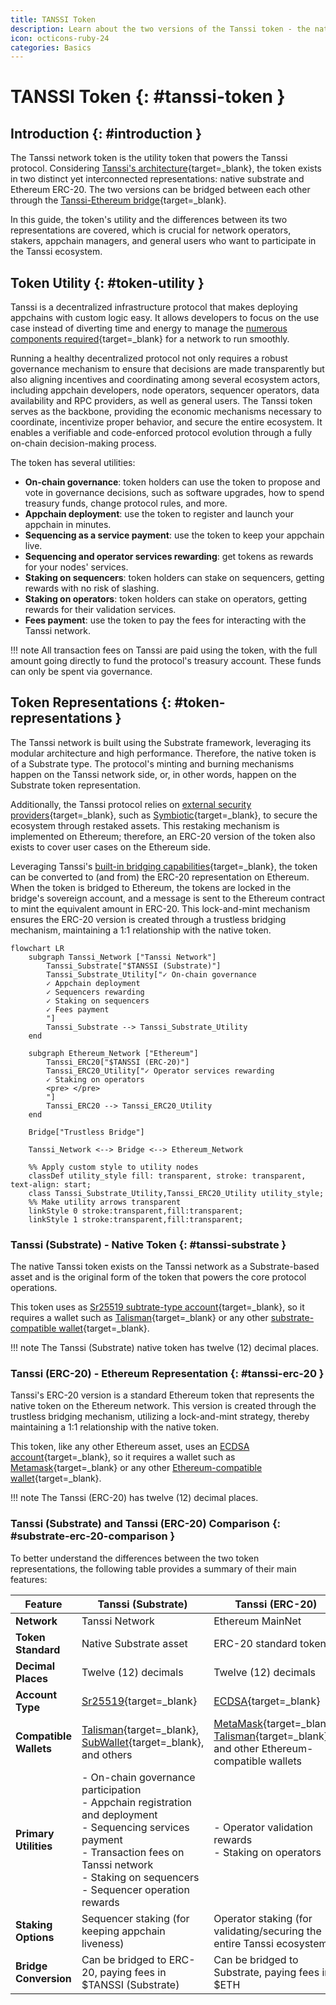 ```yaml
---
title: TANSSI Token
description: Learn about the two versions of the Tanssi token - the native Substrate token and the ERC-20 representation on Ethereum, and their utilities and use cases.
icon: octicons-ruby-24
categories: Basics
---
```


# TANSSI Token {: #tanssi-token }

## Introduction {: #introduction }

The Tanssi network token is the utility token that powers the Tanssi protocol. Considering [Tanssi's architecture](/learn/tanssi/overview/#tanssi-architecture){target=\_blank}, the token exists in two distinct yet interconnected representations: native substrate and Ethereum ERC-20. The two versions can be bridged between each other through the [Tanssi-Ethereum bridge](/learn/tanssi/tanssi-ethereum-bridge/){target=\_blank}.

In this guide, the token's utility and the differences between its two representations are covered, which is crucial for network operators, stakers, appchain managers, and general users who want to participate in the Tanssi ecosystem.

## Token Utility {: #token-utility }

Tanssi is a decentralized infrastructure protocol that makes deploying appchains with custom logic easy. It allows developers to focus on the use case instead of diverting time and energy to manage the [numerous components required](/learn/tanssi/overview/#what-tanssi-provides){target=\_blank} for a network to run smoothly.

Running a healthy decentralized protocol not only requires a robust governance mechanism to ensure that decisions are made transparently but also aligning incentives and coordinating among several ecosystem actors, including appchain developers, node operators, sequencer operators, data availability and RPC providers, as well as general users. The Tanssi token serves as the backbone, providing the economic mechanisms necessary to coordinate, incentivize proper behavior, and secure the entire ecosystem. It enables a verifiable and code-enforced protocol evolution through a fully on-chain decision-making process.

The token has several utilities:

- **On-chain governance**: token holders can use the token to propose and vote in governance decisions, such as software upgrades, how to spend treasury funds, change protocol rules, and more.
- **Appchain deployment**: use the token to register and launch your appchain in minutes.
- **Sequencing as a service payment**: use the token to keep your appchain live.
- **Sequencing and operator services rewarding**: get tokens as rewards for your nodes' services.
- **Staking on sequencers**: token holders can stake on sequencers, getting rewards with no risk of slashing.
- **Staking on operators**: token holders can stake on operators, getting rewards for their validation services.
- **Fees payment**: use the token to pay the fees for interacting with the Tanssi network.

!!! note
    All transaction fees on Tanssi are paid using the token, with the full amount going directly to fund the protocol's treasury account. These funds can only be spent via governance.

## Token Representations {: #token-representations }

The Tanssi network is built using the Substrate framework, leveraging its modular architecture and high performance. Therefore, the native token is of a Substrate type. The protocol's minting and burning mechanisms happen on the Tanssi network side, or, in other words, happen on the Substrate token representation.

Additionally, the Tanssi protocol relies on [external security providers](/learn/tanssi/external-security-providers/){target=\_blank}, such as [Symbiotic](/learn/tanssi/external-security-providers/symbiotic/){target=\_blank}, to secure the ecosystem through restaked assets. This restaking mechanism is implemented on Ethereum; therefore, an ERC-20 version of the token also exists to cover user cases on the Ethereum side.

Leveraging Tanssi's [built-in bridging capabilities](/learn/tanssi/tanssi-ethereum-bridge/){target=\_blank}, the token can be converted to (and from) the ERC-20  representation on Ethereum. When the token is bridged to Ethereum, the tokens are locked in the bridge's sovereign account, and a message is sent to the Ethereum contract to mint the equivalent amount in ERC-20. This lock-and-mint mechanism ensures the ERC-20 version is created through a trustless bridging mechanism, maintaining a 1:1 relationship with the native token.

```mermaid
flowchart LR
    subgraph Tanssi_Network ["Tanssi Network"]
        Tanssi_Substrate["$TANSSI (Substrate)"]
        Tanssi_Substrate_Utility["✓ On-chain governance
        ✓ Appchain deployment
        ✓ Sequencers rewarding
        ✓ Staking on sequencers
        ✓ Fees payment
        "]
        Tanssi_Substrate --> Tanssi_Substrate_Utility
    end

    subgraph Ethereum_Network ["Ethereum"]
        Tanssi_ERC20["$TANSSI (ERC-20)"]
        Tanssi_ERC20_Utility["✓ Operator services rewarding
        ✓ Staking on operators
        <pre> </pre>
        "]
        Tanssi_ERC20 --> Tanssi_ERC20_Utility
    end

    Bridge["Trustless Bridge"]

    Tanssi_Network <--> Bridge <--> Ethereum_Network

    %% Apply custom style to utility nodes
    classDef utility_style fill: transparent, stroke: transparent, text-align: start;
    class Tanssi_Substrate_Utility,Tanssi_ERC20_Utility utility_style;
    %% Make utility arrows transparent
    linkStyle 0 stroke:transparent,fill:transparent;
    linkStyle 1 stroke:transparent,fill:transparent;
```

### Tanssi (Substrate) - Native Token {: #tanssi-substrate }

The native Tanssi token exists on the Tanssi network as a Substrate-based asset and is the original form of the token that powers the core protocol operations.

This token uses as [Sr25519 subtrate-type account](/learn/tanssi/account-types/#key-types-in-tanssi-protocol){target=\_blank}, so it requires a wallet such as [Talisman](/builders/toolkit/substrate-api/wallets/talisman/){target=\_blank} or any other [substrate-compatible wallet](/builders/toolkit/substrate-api/wallets/){target=\_blank}.

!!! note
    The Tanssi (Substrate) native token has twelve (12) decimal places.

### Tanssi (ERC-20) - Ethereum Representation {: #tanssi-erc-20 }

Tanssi's ERC-20 version is a standard Ethereum token that represents the native token on the Ethereum network. This version is created through the trustless bridging mechanism, utilizing a lock-and-mint strategy, thereby maintaining a 1:1 relationship with the native token. 

This token, like any other Ethereum asset, uses an [ECDSA account](/learn/tanssi/account-types/#key-types-in-tanssi-protocol){target=\_blank}, so it requires a wallet such as [Metamask](/builders/toolkit/ethereum-api/wallets/metamask/){target=\_blank} or any other [Ethereum-compatible wallet](/builders/toolkit/ethereum-api/wallets/){target=\_blank}.

!!! note
    The Tanssi (ERC-20) has twelve (12) decimal places.

### Tanssi (Substrate) and Tanssi (ERC-20) Comparison {: #substrate-erc-20-comparison }

To better understand the differences between the two token representations, the following table provides a summary of their main features:

| **Feature**            | **Tanssi (Substrate)**                                                                                                                                                                                                  | **Tanssi (ERC-20)**                                                                                                                                                                               |
|------------------------|-------------------------------------------------------------------------------------------------------------------------------------------------------------------------------------------------------------------------|---------------------------------------------------------------------------------------------------------------------------------------------------------------------------------------------------|
| **Network**            | Tanssi Network                                                                                                                                                                                                          | Ethereum MainNet                                                                                                                                                                                  |
| **Token Standard**     | Native Substrate asset                                                                                                                                                                                                  | ERC-20 standard token                                                                                                                                                                             |
| **Decimal Places**     | Twelve (12) decimals                                                                                                                                                                                                    | Twelve (12) decimals                                                                                                                                                                              |
| **Account Type**       | [Sr25519](https://wiki.polkadot.com/learn/learn-cryptography/#keypairs-and-signing){target=_blank}                                                                                                                  | [ECDSA](https://en.wikipedia.org/wiki/Elliptic_Curve_Digital_Signature_Algorithm){target=_blank}                                                                                                  |
| **Compatible Wallets** | [Talisman](/builders/toolkit/substrate-api/wallets/talisman/){target=\_blank}, [SubWallet](/builders/toolkit/substrate-api/wallets/subwallet/){target=\_blank}, and others                                              | [MetaMask](/builders/toolkit/ethereum-api/wallets/metamask/){target=\_blank}, [Talisman](/builders/toolkit/ethereum-api/wallets/talisman/){target=\_blank}, and other Ethereum-compatible wallets |
| **Primary Utilities**  | - On-chain governance participation<br/>- Appchain registration and deployment<br/>- Sequencing services payment<br/>- Transaction fees on Tanssi network<br/>- Staking on sequencers<br/>- Sequencer operation rewards | - Operator validation rewards<br/>- Staking on operators                                                                                                                                          |
| **Staking Options**    | Sequencer staking (for keeping appchain liveness)                                                                                                                                                                       | Operator staking (for validating/securing the entire Tanssi ecosystem)                                                                                                                            |
| **Bridge Conversion**  | Can be bridged to ERC-20, paying fees in $TANSSI (Substrate)                                                                                                                                                            | Can be bridged to Substrate, paying fees in $ETH                                                                                                                                                  |